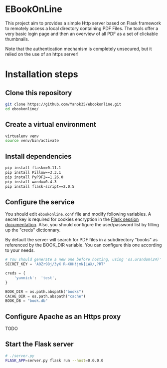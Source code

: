 # EBookOnLine

This project aim to provides a simple Http server based on Flask framework to
remotely access a local directory containing PDF Files. The tools offer a very
basic login page and then an overview of all PDF as a set of clickable
thumbnails.

Note that the authentication mechanism is completely unsecured, but it relied on
the use of an https server!

# Installation steps

## Clone this repository
```bash
git clone https://github.com/Yanok35/ebookonline.git
cd ebookonline/
```

## Create a virtual environment
```bash
virtualenv venv
source venv/bin/activate
```

## Install dependencies
```bash
pip install flask==0.11.1
pip install Pillow==3.3.1
pip install PyPDF2==1.26.0
pip install wand==0.4.3
pip install flask-script==2.0.5
```

## Configure the service

You should edit ```ebookonline.conf``` file and modify following variables. A
secret key is required for cookies encryption in the
[Flask session documentation](http://flask.pocoo.org/docs/0.11/quickstart/#sessions).
Also, you should configure the user/password list by filling up the "creds"
dictionnary.

By default the server will search for PDF files in a subdirectory "books" as
referenced by the BOOK_DIR variable. You can configure this one according to
your needs.

```python
# You should generate a new one before hosting, using 'os.urandom(24)'
SECRET_KEY = 'A0Zr98j/3yX R~XHH!jmN]LWX/,?RT'

creds = {
    'yannick':  'test',
}

BOOK_DIR = os.path.abspath("books")
CACHE_DIR = os.path.abspath("cache")
BOOK_DB = "book.db"
```

## Configure Apache as an Https proxy

TODO

## Start the Flask server
```bash
# ./server.py
FLASK_APP=server.py flask run --host=0.0.0.0
```

